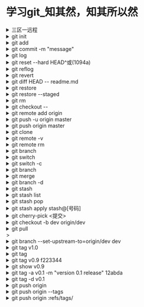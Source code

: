 # 学习git_知其然，知其所以然

<details><summary>三区一远程</summary>

</details>

<details><summary>git init</summary>

</details>

<details><summary>git add</summary>

</details>

<details><summary>git commit -m "message"</summary>

</details>

<details><summary>git log</summary>

</details>

<details><summary>git reset --hard HEAD^或(1094a)</summary>

</details>

<details><summary>git reflog</summary>

</details>

<details><summary>git revert</summary>

</details>

<details><summary>git diff HEAD -- readme.md</summary>

</details>

<details><summary>git restore <file></summary>

</details>

<details><summary>git restore --staged <file></summary>

</details>

<details><summary>git rm <file></summary>

</details>

<details><summary>git checkout -- <file></summary>

</details>

<details><summary>git remote add origin <git adress></summary>

</details>

<details><summary>git push -u origin master</summary>

</details>

<details><summary>git push origin master</summary>

</details>

<details><summary>git clone <git address></summary>

</details>

<details><summary>git remote -v</summary>

</details>

<details><summary>git remote rm <name></summary>

</details>

<details><summary>git branch <name> </summary>

</details>

<details><summary>git switch <name></summary>

</details>

<details><summary>git switch -c <name></summary>

</details>

<details><summary>git branch</summary>

</details>

<details><summary>git merge <name></summary>

</details>

<details><summary>git branch -d <name></summary>

</details>

<details><summary>git stash</summary>

</details>

<details><summary>git stash list</summary>

</details>

<details><summary>git stash pop</summary>

</details>

<details><summary>git stash apply stash@[号码]</summary>

</details>

<details><summary>git cherry-pick <提交></summary>

</details>

<details><summary>git checkout -b dev origin/dev</summary>

</details>

<details><summary>git pull</summary>

</details>
>
<details><summary>git branch --set-upstream-to=origin/dev dev</summary>

</details>

<details><summary>git tag v1.0</summary>

</details>

<details><summary>git tag </summary>

</details>

<details><summary>git tag v0.9 f223344</summary>

</details>

<details><summary>git show v0.9</summary>

</details>

<details><summary>git tag -a v0.1 -m "version 0.1 release" 12abda </summary>

</details>

<details><summary>git tag -d v0.1</summary>

</details>

<details><summary>git push origin <tagname></summary>

</details>

<details><summary>git push origin --tags</summary>

</details>

<details><summary>git push origin :refs/tags/<tagname></summary>

</details>
